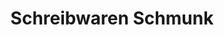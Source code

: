 ---
title: "Schreibwaren Schmunk"
url: /ruesselsheim-am-main/schreibwaren-schmunk/
shop: Schreibwaren
---